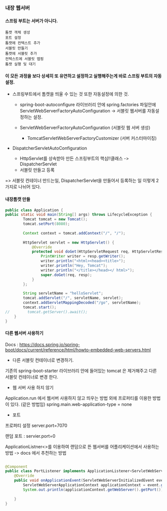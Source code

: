 
### 내장 웹서버


#### 스프링 부트는 서버가 아니다.
    
    톰캣 객체 생성
    포트 설정
    톰캣에 컨텍스트 추가
    서블릿 만들기
    톰캣에 서블릿 추가
    컨텍스트에 서블릿 맵핑
    톰캣 실행 및 대기

#### 이 모든 과정을 보다 상세히 또 유연하고 설정하고 실행해주는게 바로 스프링 부트의 자동 설정.

* 스프링부트에서 톰캣을 띄울 수 있는 것 또한 자동설정에 의한 것.

    * spring-boot-autoconfigure 라이브러리 안에 spring.factories 파일안에
    ServletWebServerFactoryAutoConfiguration -> 서블릿 웹서버를 자동설정하는 설정.

    * ServletWebServerFactoryAutoConfiguration (서블릿 웹 서버 생성)
        * TomcatServletWebServerFactoryCustomizer (서버 커스터마이징)
    
* DispatcherServletAutoConfiguration
    * HttpServlet를 상속받아 만든 스프링부트의 핵심!!클래스 -> DispatcherServlet
    * 서블릿 만들고 등록
    
    
=> 서블릿 컨테이너 만드는일, DispatcherServlet을 만들어서 등록하는 일 이렇게 2가지로 나뉘어 있다.
    
    
#### 내장톰캣 만들

```java
public class Application {
public static void main(String[] args) throws LifecycleException {
        Tomcat tomcat = new Tomcat();
        tomcat.setPort(8080);
        
        Context context = tomcat.addContext("/", "/");
        
        HttpServlet servlet = new HttpServlet() {
            @Override
            protected void doGet(HttpServletRequest req, HttpServletResponse resp) throws ServletException, IOException {
                PrintWriter writer = resp.getWriter();
                writer.println("<html><head><title>");
                writer.println("Hey, Tomcat");
                writer.println("</title></head></ html>");
                super.doGet(req, resp);
            }
        };
        
        String servletName = "helloServlet";
        tomcat.addServlet("/", servletName, servlet);
        context.addServletMappingDecoded("/go", servletName);
        tomcat.start();
//        tomcat.getServer().await();
    }
}

```

#### 다른 웹서버 사용하기

Docs : https://docs.spring.io/spring-boot/docs/current/reference/html/howto-embedded-web-servers.html

* 다른 서블릿 컨테이너로 변경하기.

기존의 spring-boot-starter 라이브러리 안에 들어있는 tomcat 은 제거해주고
다른 서블릿 컨테이너로 변경 한다.

* 웹 서버 사용 하지 않기

Application.run 에서 웹서버 사용하지 않고 띄우는 방법 외에 프로퍼티를 이용한 방법이 있다.
(같은 방법임)
spring.main.web-application-type = none 

* 포트

프로퍼티 설정 server.port=7070

랜덤 포트 : servier.port=0

ApplicationListner<>를 이용하여 랜덤으로 뜬 웹서버를 어플리케이션에서 사용하는 방법
-> docs 에서 추천하는 방법

```java

@Component
public class PortListener implements ApplicationListener<ServletWebServerInitializedEvent> {
    @Override
    public void onApplicationEvent(ServletWebServerInitializedEvent event) {
        ServletWebServerApplicationContext applicationContext = event.getApplicationContext();
        System.out.println(applicationContext.getWebServer().getPort());
        
    }
}
```

